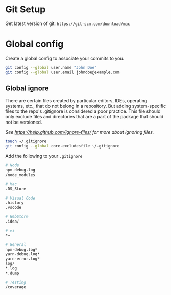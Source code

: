 # Git Setup

Get latest version of git: `https://git-scm.com/download/mac`

# Global config

Create a global config to associate your commits to you.

```bash
git config --global user.name "John Doe"
git config --global user.email johndoe@example.com
```

## Global ignore

There are certain files created by particular editors, IDEs, operating systems, etc., that do not belong in a repository. But adding system-specific files to the repo's .gitignore is considered a poor practice. This file should only exclude files and directories that are a part of the package that should not be versioned.

*See https://help.github.com/ignore-files/ for more about ignoring files.*

```bash
touch ~/.gitignore
git config --global core.excludesfile ~/.gitignore
```

Add the following to your `.gitignore`

```bash
# Node
npm-debug.log
/node_modules

# Mac
.DS_Store

# Visual Code
.history
.vscode

# WebStorm
.idea/

# vi
*~

# General
npm-debug.log*
yarn-debug.log*
yarn-error.log*
log/
*.log
*.dump

# Testing
/coverage

```
